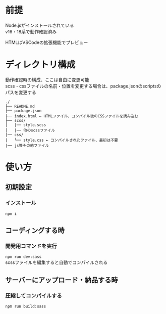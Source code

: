 # 前提
Node.jsがインストールされている  
v16・18系で動作確認済み

HTMLはVSCodeの拡張機能でプレビュー

# ディレクトリ構成
動作確認時の構成、ここは自由に変更可能  
scss・cssファイルの名前・位置を変更する場合は、package.jsonのscriptsのパスを変更する
```
./
├── README.md
├── package.json
├── index.html ← HTMLファイル、コンパイル後のCSSファイルを読み込む
├── scss/
│   |── style.scss
│   |── 他のscssファイル
|── css/
|   └── style.css ← コンパイルされたファイル、最初は不要
|── js等その他ファイル
```

# 使い方
## 初期設定
### インストール
`npm i`

## コーディングする時
### 開発用コマンドを実行
`npm run dev:sass`  
scssファイルを編集すると自動でコンパイルされる

## サーバーにアップロード・納品する時
### 圧縮してコンパイルする
`npm run build:sass`
